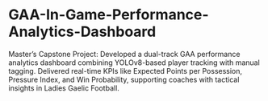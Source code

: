 # GAA-In-Game-Performance-Analytics-Dashboard
Master’s Capstone Project: Developed a dual-track GAA performance analytics dashboard combining YOLOv8-based player tracking with manual tagging. Delivered real-time KPIs like Expected Points per Possession, Pressure Index, and Win Probability, supporting coaches with tactical insights in Ladies Gaelic Football.
